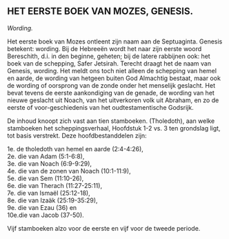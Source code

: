 ## HET EERSTE BOEK VAN MOZES, GENESIS.

*Wording.*

Het eerste boek van Mozes ontleent zijn naam aan de Septuaginta. Genesis betekent: wording. Bij de Hebreeën wordt het naar zijn eerste woord Bereschith, d.i. in den beginne, geheten; bij de latere rabbijnen ook: het boek van de schepping, Safer Jetsirah. Terecht draagt het de naam van Genesis, wording. Het meldt ons toch niet alleen de schepping van hemel en aarde, de wording van hetgeen buiten God Almachtig bestaat, maar ook de wording of oorsprong van de zonde onder het menselijk geslacht. Het bevat tevens de eerste aankondiging van de genade, de wording van het nieuwe geslacht uit Noach, van het uitverkoren volk uit Abraham, en zo de eerste of voor-geschiedenis van het oudtestamentische Godsrijk.

De inhoud knoopt zich vast aan tien stamboeken. (Tholedoth), aan welke stamboeken het scheppingsverhaal, Hoofdstuk 1-2 vs. 3 ten grondslag ligt, tot basis verstrekt. Deze hoofdbestanddelen zijn:

1e. de tholedoth van hemel en aarde (2:4-4:26),  
2e. die van Adam (5:1-6:8),  
3e. die van Noach (6:9-9:29),  
4e. die van de zonen van Noach (10:1-11:9),  
5e. die van Sem (11:10-26),  
6e. die van Therach (11:27-25:11),  
7e. die van Ismaël (25:12-18),  
8e. die van Izaäk (25:19-35:29),  
9e. die van Ezau (36) en  
10e.die van Jacob (37-50).

Vijf stamboeken alzo voor de eerste en vijf voor de tweede periode.